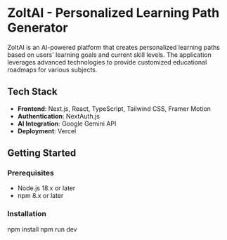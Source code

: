 # ZoltAI - Personalized Learning Path Generator

ZoltAI is an AI-powered platform that creates personalized learning paths based on users' learning goals and current skill levels. The application leverages advanced technologies to provide customized educational roadmaps for various subjects.

## Tech Stack

- **Frontend**: Next.js, React, TypeScript, Tailwind CSS, Framer Motion
- **Authentication**: NextAuth.js
- **AI Integration**: Google Gemini API 
- **Deployment**: Vercel

## Getting Started

### Prerequisites

- Node.js 18.x or later
- npm 8.x or later

### Installation

   npm install
   npm run dev

